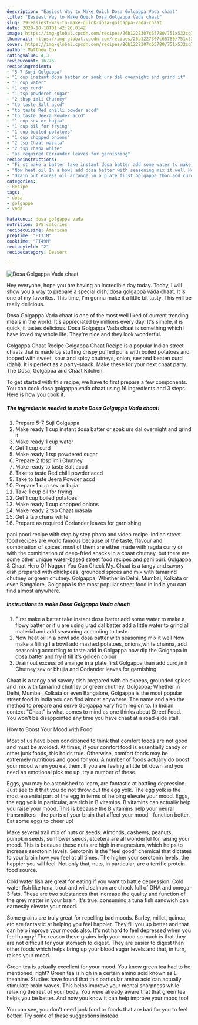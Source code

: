 ```yaml
---
description: "Easiest Way to Make Quick Dosa Golgappa Vada chaat"
title: "Easiest Way to Make Quick Dosa Golgappa Vada chaat"
slug: 29-easiest-way-to-make-quick-dosa-golgappa-vada-chaat
date: 2020-10-18T01:42:20.014Z
image: https://img-global.cpcdn.com/recipes/26b1227307c65780/751x532cq70/dosa-golgappa-vada-chaat-recipe-main-photo.jpg
thumbnail: https://img-global.cpcdn.com/recipes/26b1227307c65780/751x532cq70/dosa-golgappa-vada-chaat-recipe-main-photo.jpg
cover: https://img-global.cpcdn.com/recipes/26b1227307c65780/751x532cq70/dosa-golgappa-vada-chaat-recipe-main-photo.jpg
author: Matthew Cox
ratingvalue: 4.3
reviewcount: 16776
recipeingredient:
- "5-7 Suji Golgappa"
- "1 cup instant dosa batter or soak urs dal overnight and grind it"
- "1 cup water"
- "1 cup curd"
- "1 tsp powdered sugar"
- "2 tbsp imli Chutney"
- "to taste Salt accd"
- "to taste Red chilli powder accd"
- "to taste Jeera Powder accd"
- "1 cup sev or bujia"
- "1 cup oil for frying"
- "1 cup boiled potatoes"
- "1 cup chopped onions"
- "2 tsp Chaat masala"
- "2 tsp chana white"
- "as required Coriander leaves for garnishing"
recipeinstructions:
- "First make a batter take instant dosa batter add some water to make a flowy batter or if u are using urad dal batter add a little water to grind all material and add seasoning according to taste."
- "Now heat oil In a bowl add dosa batter with seasoning mix it well Now make a filling I a bowl add mashed potatoes, onions,white channa, add seasoning according to taste add in Golgappa now dip the Golgappa in dosa batter and fry it till it&#39;s golden colour"
- "Drain out excess oil arrange in a plate first Golgappa than add curd,imli Chutney,sev or bhujia and Coriander leaves for garnishing"
categories:
- Recipe
tags:
- dosa
- golgappa
- vada

katakunci: dosa golgappa vada 
nutrition: 175 calories
recipecuisine: American
preptime: "PT11M"
cooktime: "PT49M"
recipeyield: "2"
recipecategory: Dessert

---
```



![Dosa Golgappa Vada chaat](https://img-global.cpcdn.com/recipes/26b1227307c65780/751x532cq70/dosa-golgappa-vada-chaat-recipe-main-photo.jpg)

Hey everyone, hope you are having an incredible day today. Today, I will show you a way to prepare a special dish, dosa golgappa vada chaat. It is one of my favorites. This time, I'm gonna make it a little bit tasty. This will be really delicious.

Dosa Golgappa Vada chaat is one of the most well liked of current trending meals in the world. It's appreciated by millions every day. It's simple, it is quick, it tastes delicious. Dosa Golgappa Vada chaat is something which I have loved my whole life. They're nice and they look wonderful.

Golgappa Chaat Recipe Golgappa Chaat Recipe is a popular Indian street chaats that is made by stuffing crispy puffed puris with boiled potatoes and topped with sweet, sour and spicy chutneys, onion, sev and beaten curd (dahi). It is perfect as a party-snack. Make these for your next chaat party. The Dosa, Golgappa and Chaat Kitchen.


To get started with this recipe, we have to first prepare a few components. You can cook dosa golgappa vada chaat using 16 ingredients and 3 steps. Here is how you cook it.

<!--inarticleads1-->

##### The ingredients needed to make Dosa Golgappa Vada chaat:

1. Prepare 5-7 Suji Golgappa
1. Make ready 1 cup instant dosa batter or soak urs dal overnight and grind it
1. Make ready 1 cup water
1. Get 1 cup curd
1. Make ready 1 tsp powdered sugar
1. Prepare 2 tbsp imli Chutney
1. Make ready to taste Salt accd
1. Take to taste Red chilli powder accd
1. Take to taste Jeera Powder accd
1. Prepare 1 cup sev or bujia
1. Take 1 cup oil for frying
1. Get 1 cup boiled potatoes
1. Make ready 1 cup chopped onions
1. Make ready 2 tsp Chaat masala
1. Get 2 tsp chana white
1. Prepare as required Coriander leaves for garnishing


pani poori recipe with step by step photo and video recipe. indian street food recipes are world famous because of the taste, flavour and combination of spices. most of them are either made with ragda curry or with the combination of deep-fried snacks in a chaat chutney. but there are some other unique water-based street food recipes and pani puri. Golgappa &amp; Chaat Hero Of Nagpur You Can Check My. Chaat is a tangy and savory dish prepared with chickpeas, grounded spices and mix with tamarind chutney or green chutney. Golgappa; Whether in Delhi, Mumbai, Kolkata or even Bangalore, Golgappa is the most popular street food in India you can find almost anywhere. 

<!--inarticleads2-->

##### Instructions to make Dosa Golgappa Vada chaat:

1. First make a batter take instant dosa batter add some water to make a flowy batter or if u are using urad dal batter add a little water to grind all material and add seasoning according to taste.
1. Now heat oil In a bowl add dosa batter with seasoning mix it well Now make a filling I a bowl add mashed potatoes, onions,white channa, add seasoning according to taste add in Golgappa now dip the Golgappa in dosa batter and fry it till it&#39;s golden colour
1. Drain out excess oil arrange in a plate first Golgappa than add curd,imli Chutney,sev or bhujia and Coriander leaves for garnishing


Chaat is a tangy and savory dish prepared with chickpeas, grounded spices and mix with tamarind chutney or green chutney. Golgappa; Whether in Delhi, Mumbai, Kolkata or even Bangalore, Golgappa is the most popular street food in India you can find almost anywhere. The name and also the method to prepare and serve Golgappa vary from region to. In Indian context &#34;Chaat&#34; is what comes to mind as one thinks about Street Food. You won&#39;t be disappointed any time you have chaat at a road-side stall. 

How to Boost Your Mood with Food


Most of us have been conditioned to think that comfort foods are not good and must be avoided. At times, if your comfort food is essentially candy or other junk foods, this holds true. Otherwise, comfort foods may be extremely nutritious and good for you. A number of foods actually do boost your mood when you eat them. If you are feeling a little bit down and you need an emotional pick me up, try a number of these.

Eggs, you may be astonished to learn, are fantastic at battling depression. Just see to it that you do not throw out the egg yolk. The egg yolk is the most essential part of the egg in terms of helping elevate your mood. Eggs, the egg yolk in particular, are rich in B vitamins. B vitamins can actually help you raise your mood. This is because the B vitamins help your neural transmitters--the parts of your brain that affect your mood--function better. Eat some eggs to cheer up!

Make several trail mix of nuts or seeds. Almonds, cashews, peanuts, pumpkin seeds, sunflower seeds, etcetera are all wonderful for raising your mood. This is because these nuts are high in magnesium, which helps to increase serotonin levels. Serotonin is the "feel good" chemical that dictates to your brain how you feel at all times. The higher your serotonin levels, the happier you will feel. Not only that, nuts, in particular, are a terrific protein food source.

Cold water fish are great for eating if you want to battle depression. Cold water fish like tuna, trout and wild salmon are chock full of DHA and omega-3 fats. These are two substances that increase the quality and function of the grey matter in your brain. It's true: consuming a tuna fish sandwich can earnestly elevate your mood. 

Some grains are truly great for repelling bad moods. Barley, millet, quinoa, etc are fantastic at helping you feel happier. They fill you up better and that can help improve your moods also. It's not hard to feel depressed when you feel hungry! The reason these grains help your mood so much is that they are not difficult for your stomach to digest. They are easier to digest than other foods which helps bring up your blood sugar levels and that, in turn, raises your mood.

Green tea is actually excellent for your mood. You knew green tea had to be mentioned, right? Green tea is high in a certain amino acid known as L-theanine. Studies have found that this particular amino acid can actually stimulate brain waves. This helps improve your mental sharpness while relaxing the rest of your body. You were already aware that that green tea helps you be better. And now you know it can help improve your mood too!

You can see, you don't need junk food or foods that are bad for you to feel better! Try  some  of  these  suggestions  instead.

